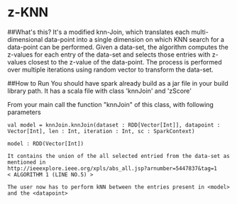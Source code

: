 z-KNN
================================

##What's this? 
It's a modified knn-Join, which translates each multi-dimensional data-point into a single dimension on which KNN search for a data-point can be performed.
Given a data-set, the algorithm computes the z-values for each entry of the data-set and selects those entries with z-values closest to the z-value of the data-point. The process is performed over multiple iterations using random vector to transform the data-set.

##How to Run
You should have spark already build as a jar file in your build library path. It has a scala file with class 'knnJoin' and 'zScore'

From your main call the function "knnJoin" of this class, with following parameters
```
val model = knnJoin.knnJoin(dataset : RDD[Vector[Int]], datapoint : Vector[Int], len : Int, iteration : Int, sc : SparkContext)

model : RDD(Vector[Int])

It contains the union of the all selected entried from the data-set as mentioned in 
http://ieeexplore.ieee.org/xpls/abs_all.jsp?arnumber=5447837&tag=1
< ALGORITHM 1 (LINE NO.5) >

The user now has to perform kNN between the entries present in <model> and the <datapoint>
```

